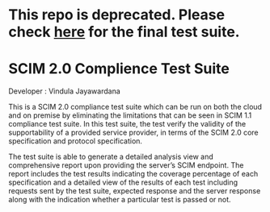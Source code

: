 # This repo is deprecated. Please check [here](https://github.com/wso2-incubator/scim2-compliance-test-suite) for the final test suite.

# SCIM 2.0 Complience Test Suite

Developer : Vindula Jayawardana

This is a SCIM 2.0 compliance test suite which can be run on both the cloud and on premise by eliminating the limitations that can be seen in SCIM 1.1 compliance test suite. In this test suite, the test verify the validity of the supportability of a provided service provider, in terms of the SCIM 2.0 core specification and protocol specification.

The test suite is able to generate a detailed analysis view and comprehensive report upon providing the server’s SCIM endpoint. The report includes the test results indicating the coverage percentage of each specification and a detailed view of the results of each test including requests sent by the test suite, expected response and the server response along with the indication whether a particular test is passed or not.
